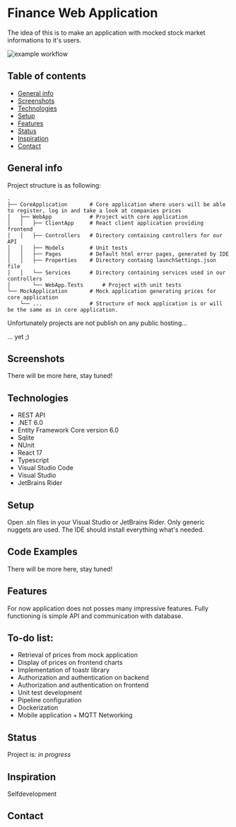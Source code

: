 # Finance Web Application
The idea of this is to make an application with mocked stock market informations to it's users.

![example workflow](https://github.com/ArturMarekNowak/FinanceWebApp/actions/workflows/workflow.yml/badge.svg)

## Table of contents
* [General info](#general-info)
* [Screenshots](#screenshots)
* [Technologies](#technologies)
* [Setup](#setup)
* [Features](#features)
* [Status](#status)
* [Inspiration](#inspiration)
* [Contact](#contact)

## General info

Project structure is as following:

    .
    ├── CoreApplication       # Core application where users will be able to register, log in and take a look at companies prices
    │	├── WebApp            # Project with core application
    │	│   ├── ClientApp     # React client application providing frontend
    │	│   ├── Controllers   # Directory containing controllers for our API
    │	│   ├── Models        # Unit tests
    │	│   ├── Pages         # Default html error pages, generated by IDE
    │	│   ├── Properties    # Directory containg launchSettings.json file
    │	│   └── Services      # Directory containing services used in our controllers
    │       └── WebApp.Tests      # Project with unit tests
    └── MockApplication       # Mock application generating prices for core application
        └── ...               # Structure of mock application is or will be the same as in core application.

Unfortunately projects are not publish on any public hosting...


... yet ;)

## Screenshots
There will be more here, stay tuned!

## Technologies
* REST API 
* .NET 6.0 
* Entity Framework Core version 6.0
* Sqlite 
* NUnit
* React 17
* Typescript
* Visual Studio Code
* Visual Studio 
* JetBrains Rider

## Setup
Open .sln files in your Visual Studio or JetBrains Rider. Only generic nuggets are used. The IDE should install everything what's needed.

## Code Examples
There will be more here, stay tuned!

## Features
For now application does not posses many impressive features. Fully functioning is simple API and communication with database.

## To-do list:
* Retrieval of prices from mock application
* Display of prices on frontend charts
* Implementation of toastr library
* Authorization and authentication on backend
* Authorization and authentication on frontend
* Unit test development
* Pipeline configuration
* Dockerization
* Mobile application + MQTT Networking

## Status
Project is: _in progress_

## Inspiration
Selfdevelopment

## Contact
